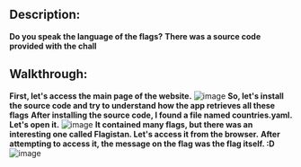 ## Description:
**Do you speak the language of the flags?**
**There was a source code provided with the chall**
## Walkthrough:
**First, let's access the main page of the website.**
![image](https://github.com/qlashx/ctf_writeups/assets/106611511/49d6f705-9a78-45fa-b4b9-f2cab09430f1)
**So, let's install the source code and try to understand how the app retrieves all these flags**
**After installing the source code, I found a file named countries.yaml. Let's open it.**
![image](https://github.com/qlashx/ctf_writeups/assets/106611511/e6c50faf-2951-4c2a-8e8d-b61c3070f511)
**It contained many flags, but there was an interesting one called Flagistan. Let's access it from the browser.**
**After attempting to access it, the message on the flag was the flag itself. :D**
![image](https://github.com/qlashx/ctf_writeups/assets/106611511/7f79acdc-02bd-4de9-85a7-54bdfcabc34e)
